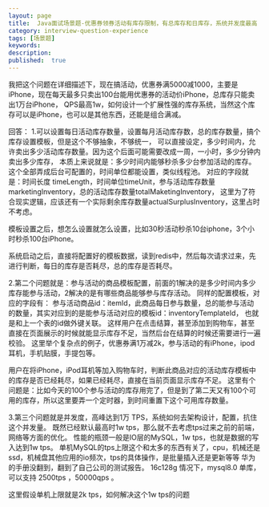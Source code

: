 ```yaml
---
layout: page
title:  Java面试场景题-优惠券领券活动有库存限制，有总库存和日库存，系统并发度最高 1W TPS，要求设计一个扩展性强的库存系统？
category: interview-question-experience
tags: [场景题]
keywords:
description:
published:  true
---
```


我把这个问题在详细描述下，现在搞活动，优惠券满5000减1000，主要是iPhone，现在每天最多只卖出100台能用优惠券的活动价iPhone，总库存只能卖出1万台iPhone，
QPS最高1w，如何设计一个扩展性强的库存系统，当然这个库存可以是iPhone，也可以是其他东西，还能是组合满减。

回答：
1.可以设置每日活动库存数量，设置每月活动库存数，总的库存数量，搞个库存设置模板，但是这个不够抽象，不够统一，
可以直接设定，多少时间内，允许卖出多少活动库存数量。因为这个后面可能需要改成一周，一小时，多少分钟内卖出多少库存，
本质上来说就是：多少时间内能够秒杀多少台参加活动的库存。
这个全部弄成后台可配置的，时间单位都能设置，类似线程池。
对应的字段就是：时间长度 timeLength，时间单位timeUnit，参与活动库存数量marketingInventory，总的活动库存数量totalMaketingInventory，
这里为了符合现实逻辑，应该还有一个实际剩余库存数量actualSurplusInventory，这里占时不考虑。

模板设置之后，想怎么设置就怎么设置，比如30秒活动秒杀10台iphone，3个小时秒杀100台iPhone。

系统启动之后，直接将配置好的模板数据，读到redis中，然后每次请求过来，先进行判断，每日的库存是否耗尽，总的库存是否耗尽。

2.第二个问题就是：参与活动的商品模板配置，前面的1解决的是多少时间内多少库存能参与活动，2解决的是有哪些商品能够参与库存活动。
同样的配置模板，对应的字段有：
参与活动商品id：itemId，此商品每日参与数量，总的能参与活动的数量，其实对应到的是能参与活动对应的模板id：inventoryTemplateId，
也就是和上一个表的id做外键关联。
这样用户在点击结算，甚至添加到购物车，甚至直接在页面展示的时候就能显示库存不足，当然后台在结算的时候还需要进行一遍校验。
这里举个复杂点的例子，优惠券满1万减2k，参与活动的有iPhone，ipod耳机，手机贴膜，手提包等。

用户在将iPhone，iPod耳机等加入购物车时，判断此商品对应的活动库存模板中的库存是否已经耗尽，如果已经耗尽，直接在当前页面显示库存不足。
这里有个问题是：比如今天的100个参与活动的库存用完了，但是到了第二天又有100个可用的库存，所以这里要弄一个定时器，到时间重置下这个可用库存数量。

3.第三个问题就是并发度，高峰达到1万 TPS，系统如何去架构设计，配置，抗住这个并发量。
既然已经默认最高时1w tps，那么就不去考虑tps过来之前的前端，网络等方面的优化。
性能的瓶颈一般是IO层的MySQL，1w tps，也就是数据的写入达到1w tps。
单机MySQL的tps上限这个和太多的东西有关了，cpu，机械还是ssd，机械盘其他应用的io频次，tps的具体操作，是批量插入还是更新等等
华为的手册没翻到，翻到了自己公司的测试报告。
16c128g 情况下，mysql8.0 单库，可以支持 2500tps ，50000qps 。

这里假设单机上限就是2k tps，如何解决这个1w tps的问题







